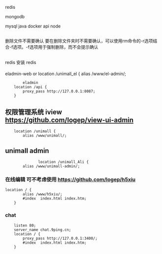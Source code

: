 redis

mongodb

mysql
java
docker
api
node
##
删除文件不需要确认
要在删除文件夹时不需要确认，可以使用rm命令的-r选项结合-f选项。-f选项用于强制删除，而不会提示确认

## 
redis  安装  redis


####
eladmin-web or 
        location /unimall_el {
            alias /www/el-admin/;

            eladmin
        location /api {
            proxy_pass http://127.0.0.1:8087;
        }


## 权限管理系统  iview https://github.com/logep/view-ui-admin
        location /unimall {
            alias /www/unimall/;
##  unimall admin
                   location /unimall_Ali {
            alias /www/unimall-admin/;
 
### 在线编辑 可不考虑使用 https://github.com/logep/h5xiu
    location / {
            alias /www/h5xiu/;
            #index  index.html index.htm;
        }

### chat
        listen 80;
        server_name chat.9ping.cn;
        location / {
            proxy_pass http://127.0.0.1:3400/;
            #index  index.html index.htm;
        }
